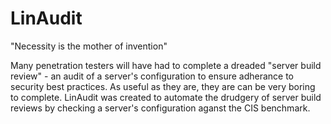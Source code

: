 # LinAudit
"Necessity is the mother of invention"

Many penetration testers will have had to complete a dreaded "server build review" - an audit of a server's configuration to ensure adherance to security best practices. As useful as they are, they are can be very boring to complete. LinAudit was created to automate the drudgery of server build reviews by checking a server's configuration aganst the CIS benchmark.

